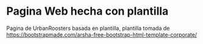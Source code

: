 # Pagina Web hecha con plantilla
Pagina de UrbanRoosters basada en plantilla, plantilla tomada de https://bootstrapmade.com/arsha-free-bootstrap-html-template-corporate/ 
